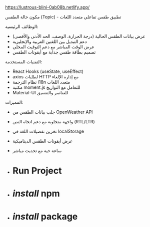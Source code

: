 
https://lustrous-blini-0ab08b.netlify.app/

مكون حالة الطقس (Topic) - تطبيق طقس تفاعلي متعدد اللغات

الوظائف الرئيسية:
- عرض بيانات الطقس الحالية (درجة الحرارة، الوصف، الحد الأدنى والأقصى)
- دعم التبديل بين اللغتين العربية والإنجليزية
- عرض الوقت المباشر مع دعم التوقيت المحلي
- تصميم بطاقة طقس جذابة مع أيقونات الطقس

التقنيات المستخدمة:
- React Hooks (useState, useEffect)
- axios لطلبات HTTP مع إدارة الإلغاء
- نظام الترجمة i18n متعدد اللغات
- مكتبة moment.js للتعامل مع التواريخ
- Material-UI للعناصر والتنسيق

المميزات:
- جلب بيانات الطقس من OpenWeather API
- واجهة متجاوبة مع دعم اتجاه النص (RTL/LTR)
- تخزين تفضيلات اللغة في localStorage
- عرض أيقونات الطقس الديناميكية
- ساعة حية مع تحديث مباشر

- # Run Project

- # _install_ npm
- # _install_ package
